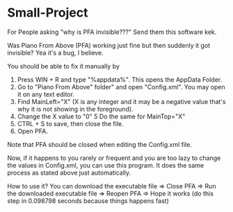 # Small-Project

For People asking "why is PFA invisible???" Send them this software kek.

Was Piano From Above (PFA) working just fine but then suddenly it got invisible? Yea it's a bug, I believe.
  
  You should be able to fix it manually by
  1. Press WIN + R and type "%appdata%". This opens the AppData Folder.
  2. Go to "Piano From Above" folder" and open "Config.xml". You may open it on any text editor.
  3. Find MainLeft="X" (X is any integer and it may be a negative value that's why it is not showing in the foreground).
  4. Change the X value to "0"
  5 Do the same for MainTop="X"
  6. CTRL + S to save, then close the file.
  7. Open PFA. 
  
  Note that PFA should be closed when editing the Config.xml file.
  
Now, if it happens to you rarely or frequent and you are too lazy to change the values in Config.xml, you can use this program.
It does the same process as stated above just automatically. 

How to use it?
You can download the executable file => Close PFA => Run the downloaded executable file => Reopen PFA => Hope it works (do this step in 0.098798 seconds because things happens fast)
